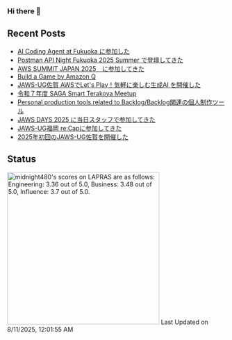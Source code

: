 ### Hi there 👋

<!--
**midnight480/midnight480** is a ✨ _special_ ✨ repository because its `README.md` (this file) appears on your GitHub profile.

Here are some ideas to get you started:

- 🔭 I'm currently working on ...
- 🌱 I'm currently learning ...
- 👯 I'm looking to collaborate on ...
- 🤔 I'm looking for help with ...
- 💬 Ask me about ...
- 📫 How to reach me: ...
- 😄 Pronouns: ...
- ⚡ Fun fact: ...
-->

## Recent Posts
<!--[START POSTS]-->
- [AI Coding Agent at Fukuoka に参加した](https://midnight480.com/posts/ai-coding-agent-at-fukuoka-2025)
- [Postman API Night Fukuoka 2025 Summer で登壇してきた](https://midnight480.com/posts/postman-api-night-fukuoka-summer-2025)
- [AWS SUMMIT JAPAN 2025　に参加してきた](https://midnight480.com/posts/aws-summit-japan-2025)
- [Build a Game by Amazon Q](https://midnight480.com/posts/20250611-amazon-q-dev-cli)
- [JAWS-UG佐賀 AWSでLet's Play！気軽に楽しむ生成AI を開催した](https://midnight480.com/posts/jawsug-saga-20250531)
- [令和７年度 SAGA Smart Terakoya Meetup  ](https://midnight480.com/posts/saga-smart-terakoya-20250516)
- [Personal production tools related to Backlog/Backlog関連の個人制作ツール](https://midnight480.com/posts/backlog-tools)
- [JAWS DAYS 2025 に当日スタッフで参加してきた](https://midnight480.com/posts/jaws-days-2025)
- [JAWS-UG福岡 re:Capに参加してきた](https://midnight480.com/posts/jawsug-fuk-20250209)
- [2025年初回のJAWS-UG佐賀を開催した](https://midnight480.com/posts/jawsugsaga-20250201)
<!--[END POSTS]-->

## Status
<!--START_SECTION:lapras-card-->
<p ><a href="https://lapras.com/public/midnight480" target="_blank" rel="noopener noreferrer"><img alt="midnight480's scores on LAPRAS are as follows: Engineering: 3.36 out of 5.0, Business: 3.48 out of 5.0, Influence: 3.7 out of 5.0." src="https://lapras-card-generator.vercel.app/api/svg?e=3.36&b=3.48&i=3.7&b1=%23887d65&b2=%23fcfcfc&i1=%23e2e0dc&i2=%23cca785&l=en" width="350" ></a>  
Last Updated on 8/11/2025, 12:01:55 AM</p>
<!--END_SECTION:lapras-card-->